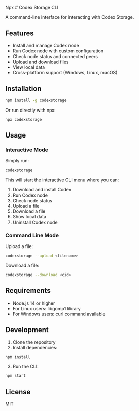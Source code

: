 Npx # Codex Storage CLI

A command-line interface for interacting with Codex Storage.

## Features

- Install and manage Codex node
- Run Codex node with custom configuration
- Check node status and connected peers
- Upload and download files
- View local data
- Cross-platform support (Windows, Linux, macOS)

## Installation

```bash
npm install -g codexstorage
```

Or run directly with npx:

```bash
npx codexstorage
```

## Usage

### Interactive Mode

Simply run:

```bash
codexstorage
```

This will start the interactive CLI menu where you can:
1. Download and install Codex
2. Run Codex node
3. Check node status
4. Upload a file
5. Download a file
6. Show local data
7. Uninstall Codex node

### Command Line Mode

Upload a file:
```bash
codexstorage --upload <filename>
```

Download a file:
```bash
codexstorage --download <cid>
```

## Requirements

- Node.js 14 or higher
- For Linux users: libgomp1 library
- For Windows users: curl command available

## Development

1. Clone the repository
2. Install dependencies:
```bash
npm install
```
3. Run the CLI:
```bash
npm start
```

## License

MIT
